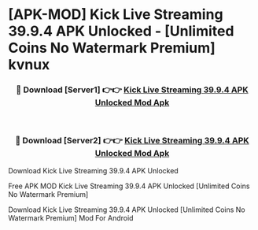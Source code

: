 # [APK-MOD] Kick  Live Streaming 39.9.4 APK Unlocked - [Unlimited Coins No Watermark Premium] kvnux



<div align="center">
<h3>🔴 Download [Server1] 👉👉 <a href="https://momento.my/?title=Kick__Live_Streaming_39.9.4_APK_Unlocked">Kick  Live Streaming 39.9.4 APK Unlocked Mod Apk</a></h3><br>

<h3>🔴 Download [Server2] 👉👉 <a href="https://momento.my/?title=Kick__Live_Streaming_39.9.4_APK_Unlocked">Kick  Live Streaming 39.9.4 APK Unlocked Mod Apk</a></h3>
</div>



Download Kick  Live Streaming 39.9.4 APK Unlocked 

Free APK MOD Kick  Live Streaming 39.9.4 APK Unlocked [Unlimited Coins No Watermark Premium]

Download Kick  Live Streaming 39.9.4 APK Unlocked [Unlimited Coins No Watermark Premium] Mod For Android
